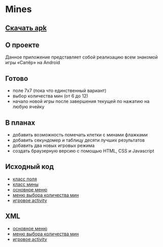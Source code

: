 # Mines

## [Скачать apk](https://github.com/papey08/Mines/blob/main/Mines.apk)

## О проекте

Данное приложение представляет собой реализацию всем знакомой игры «Сапёр» на Android

## Готово

* поле 7x7 (пока что единственный вариант)
* выбор количества мин (от 6 до 12)
* начало новой игры после завершения текущей по нажатию на любую ячейку

## В планах

* добавить возможность помечать клетки с минами флажками
* добавить секундомер и таблицу десяти лучших результатов
* добавить два новых игровых режима
* создать браузерную версию с помощью HTML, CSS и Javascript

## Исходный код

* [класс поля](https://github.com/papey08/Mines/blob/main/app/src/main/java/com/example/mines/CellField.kt)
* [класс мины](https://github.com/papey08/Mines/blob/main/app/src/main/java/com/example/mines/Cell.kt)
* [основное меню](https://github.com/papey08/Mines/blob/main/app/src/main/java/com/example/mines/MainActivity.kt)
* [меню выбора количества мин](https://github.com/papey08/Mines/blob/main/app/src/main/java/com/example/mines/AmountActivity.kt)
* [игровое activity](https://github.com/papey08/Mines/blob/main/app/src/main/java/com/example/mines/GameActivity.kt)

## XML

* [основное меню](https://github.com/papey08/Mines/blob/main/app/src/main/res/layout/activity_main.xml)
* [меню выбора количества мин](https://github.com/papey08/Mines/blob/main/app/src/main/res/layout/amount_activity.xml)
* [игровое activity](https://github.com/papey08/Mines/blob/main/app/src/main/res/layout/game_activity.xml)
